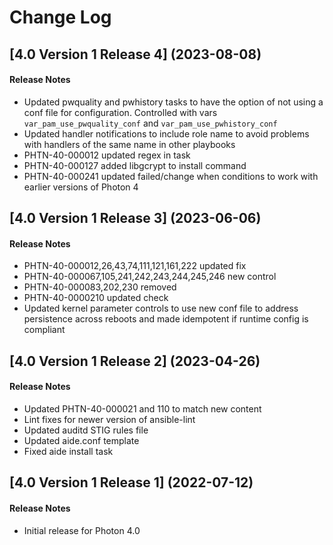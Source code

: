 # Change Log

## [4.0 Version 1 Release 4] (2023-08-08)

#### Release Notes
- Updated pwquality and pwhistory tasks to have the option of not using a conf file for configuration. Controlled with vars `var_pam_use_pwquality_conf` and `var_pam_use_pwhistory_conf`
- Updated handler notifications to include role name to avoid problems with handlers of the same name in other playbooks
- PHTN-40-000012 updated regex in task
- PHTN-40-000127 added libgcrypt to install command
- PHTN-40-000241 updated failed/change when conditions to work with earlier versions of Photon 4

## [4.0 Version 1 Release 3] (2023-06-06)

#### Release Notes
- PHTN-40-000012,26,43,74,111,121,161,222 updated fix
- PHTN-40-000067,105,241,242,243,244,245,246 new control
- PHTN-40-000083,202,230 removed
- PHTN-40-0000210 updated check
- Updated kernel parameter controls to use new conf file to address persistence across reboots and made idempotent if runtime config is compliant

## [4.0 Version 1 Release 2] (2023-04-26)

#### Release Notes
- Updated PHTN-40-000021 and 110 to match new content
- Lint fixes for newer version of ansible-lint
- Updated auditd STIG rules file
- Updated aide.conf template
- Fixed aide install task

## [4.0 Version 1 Release 1] (2022-07-12)

#### Release Notes
- Initial release for Photon 4.0